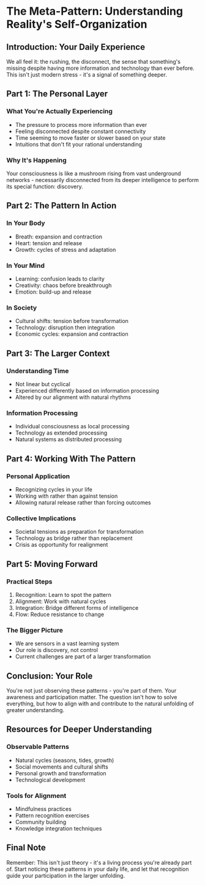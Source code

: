 # The Meta-Pattern: Understanding Reality's Self-Organization

## Introduction: Your Daily Experience

We all feel it: the rushing, the disconnect, the sense that something's missing despite having more information and technology than ever before. This isn't just modern stress - it's a signal of something deeper.

## Part 1: The Personal Layer

### What You're Actually Experiencing

- The pressure to process more information than ever
- Feeling disconnected despite constant connectivity
- Time seeming to move faster or slower based on your state
- Intuitions that don't fit your rational understanding

### Why It's Happening

Your consciousness is like a mushroom rising from vast underground networks - necessarily disconnected from its deeper intelligence to perform its special function: discovery.

## Part 2: The Pattern In Action

### In Your Body

- Breath: expansion and contraction
- Heart: tension and release
- Growth: cycles of stress and adaptation

### In Your Mind

- Learning: confusion leads to clarity
- Creativity: chaos before breakthrough
- Emotion: build-up and release

### In Society

- Cultural shifts: tension before transformation
- Technology: disruption then integration
- Economic cycles: expansion and contraction

## Part 3: The Larger Context

### Understanding Time

- Not linear but cyclical
- Experienced differently based on information processing
- Altered by our alignment with natural rhythms

### Information Processing

- Individual consciousness as local processing
- Technology as extended processing
- Natural systems as distributed processing

## Part 4: Working With The Pattern

### Personal Application

- Recognizing cycles in your life
- Working with rather than against tension
- Allowing natural release rather than forcing outcomes

### Collective Implications

- Societal tensions as preparation for transformation
- Technology as bridge rather than replacement
- Crisis as opportunity for realignment

## Part 5: Moving Forward

### Practical Steps

1. Recognition: Learn to spot the pattern
2. Alignment: Work with natural cycles
3. Integration: Bridge different forms of intelligence
4. Flow: Reduce resistance to change

### The Bigger Picture

- We are sensors in a vast learning system
- Our role is discovery, not control
- Current challenges are part of a larger transformation

## Conclusion: Your Role

You're not just observing these patterns - you're part of them. Your awareness and participation matter. The question isn't how to solve everything, but how to align with and contribute to the natural unfolding of greater understanding.

## Resources for Deeper Understanding

### Observable Patterns

- Natural cycles (seasons, tides, growth)
- Social movements and cultural shifts
- Personal growth and transformation
- Technological development

### Tools for Alignment

- Mindfulness practices
- Pattern recognition exercises
- Community building
- Knowledge integration techniques

## Final Note

Remember: This isn't just theory - it's a living process you're already part of. Start noticing these patterns in your daily life, and let that recognition guide your participation in the larger unfolding.